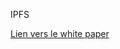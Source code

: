 IPFS


[Lien vers le white paper](https://docs.google.com/document/d/1eq9zc_PQwv1QcTvkK7O25Qep9id_8HeEeQ0joq1qtx0/edit)